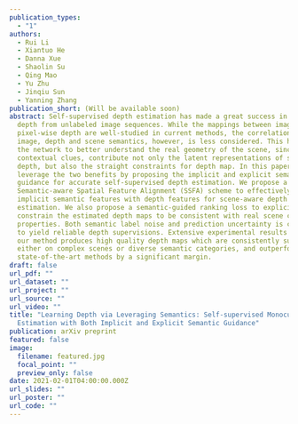 ```yaml
---
publication_types:
  - "1"
authors:
  - Rui Li
  - Xiantuo He
  - Danna Xue
  - Shaolin Su
  - Qing Mao
  - Yu Zhu
  - Jinqiu Sun
  - Yanning Zhang
publication_short: (Will be available soon)
abstract: Self-supervised depth estimation has made a great success in learning
  depth from unlabeled image sequences. While the mappings between image and
  pixel-wise depth are well-studied in current methods, the correlation between
  image, depth and scene semantics, however, is less considered. This hinders
  the network to better understand the real geometry of the scene, since the
  contextual clues, contribute not only the latent representations of scene
  depth, but also the straight constraints for depth map. In this paper, we
  leverage the two benefits by proposing the implicit and explicit semantic
  guidance for accurate self-supervised depth estimation. We propose a
  Semantic-aware Spatial Feature Alignment (SSFA) scheme to effectively align
  implicit semantic features with depth features for scene-aware depth
  estimation. We also propose a semantic-guided ranking loss to explicitly
  constrain the estimated depth maps to be consistent with real scene contextual
  properties. Both semantic label noise and prediction uncertainty is considered
  to yield reliable depth supervisions. Extensive experimental results show that
  our method produces high quality depth maps which are consistently superior
  either on complex scenes or diverse semantic categories, and outperforms the
  state-of-the-art methods by a significant margin.
draft: false
url_pdf: ""
url_dataset: ""
url_project: ""
url_source: ""
url_video: ""
title: "Learning Depth via Leveraging Semantics: Self-supervised Monocular Depth
  Estimation with Both Implicit and Explicit Semantic Guidance"
publication: arXiv preprint
featured: false
image:
  filename: featured.jpg
  focal_point: ""
  preview_only: false
date: 2021-02-01T04:00:00.000Z
url_slides: ""
url_poster: ""
url_code: ""
---
```

